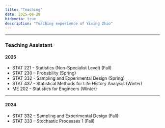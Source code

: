 ```yaml
---
title: "Teaching"
date: 2025-08-28
hidemeta: true
description: "Teaching experience of Yixing Zhao"
---
```


---

### Teaching Assistant

#### 2025
+ STAT 221 - Statistics (Non-Specialist Level) (Fall)
+ STAT 230 – Probability (Spring)
+ STAT 332 - Sampling and Experimental Design (Spring)
+ STAT 437 - Statistical Methods for Life History Analysis (Winter)
+ ME 202 - Statistics for Engineers (Winter)


---

#### 2024
+ STAT 332 – Sampling and Experimental Design (Fall)  
+ STAT 333 – Stochastic Processes 1 (Fall)


